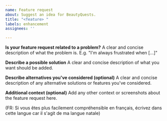 ```yaml
---
name: Feature request
about: Suggest an idea for BeautyQuests.
title: "<feature> "
labels: enhancement
assignees: ''

---
```


**Is your feature request related to a problem?**
A clear and concise description of what the problem is. E.g. "I'm always frustrated when [...]"

**Describe a possible solution**
A clear and concise description of what you want should be added.

**Describe alternatives you've considered (optional)**
A clear and concise description of any alternative solutions or features you've considered.

**Additional context (optional)**
Add any other context or screenshots about the feature request here.


(FR: Si vous êtes plus facilement compréhensible en français, écrivez dans cette langue car il s'agit de ma langue natale)